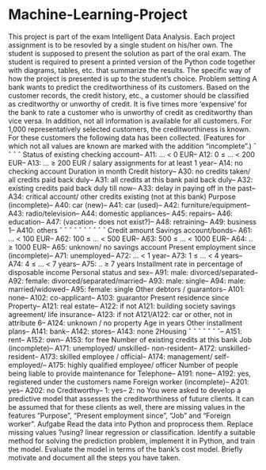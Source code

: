 # Machine-Learning-Project
This project is part of the exam Intelligent Data Analysis. Each project assignment is to be resovled by a single student on his/her own. The student is supposed to present the solution as part of the oral exam. The student is required to present a printed version of the Python code together with diagrams, tables, etc. that summarize the results. The specific way of how the project is presented is up to the student’s choice. Problem setting A bank wants to predict the creditworthiness of its customers. Based on the customer records, the credit history, etc., a customer should be classified as creditworthy or unworthy of credit. It is five times more ‘expensive’ for the bank to rate a customer who is unworthy of credit as creditworthy than vice versa. In addition, not all information is available for all customers. For 1,000 representatively selected customers, the creditworthiness is known. For these customers the following data has been collected. (Features for which not all values are known are marked with the addition “incomplete”.) ˆ ˆ ˆ ˆ Status of existing checking account– A11: ... < 0 EUR– A12: 0 ≤ ... < 200 EUR– A13: ... ≥ 200 EUR / salary assignments for at least 1 year– A14: no checking account Duration in month Credit history– A30: no credits taken/ all credits paid back duly– A31: all credits at this bank paid back duly– A32: existing credits paid back duly till now– A33: delay in paying off in the past– A34: critical account/ other credits existing (not at this bank) Purpose (incomplete)– A40: car (new)– A41: car (used)– A42: furniture/equipment– A43: radio/television– A44: domestic appliances– A45: repairs– A46: education– A47: (vacation- does not exist?)– A48: retraining– A49: business 1– A410: others ˆ ˆ ˆ ˆ ˆ ˆ ˆ ˆ ˆ ˆ Credit amount Savings account/bonds– A61: ... < 100 EUR– A62: 100 ≤ ... < 500 EUR– A63: 500 ≤ ... < 1000 EUR– A64: .. ≥ 1000 EUR– A65: unknown/ no savings account Present employment since (incomplete)– A71: unemployed– A72: ... < 1 year– A73: 1 ≤ ... < 4 years– A74: 4 ≤ ... < 7 years– A75: .. ≥ 7 years Installment rate in percentage of disposable income Personal status and sex– A91: male: divorced/separated– A92: female: divorced/separated/married– A93: male: single– A94: male: married/widowed– A95: female: single Other debtors / guarantors– A101: none– A102: co-applicant– A103: guarantor Present residence since Property– A121: real estate– A122: if not A121: building society savings agreement/ life insurance– A123: if not A121/A122: car or other, not in attribute 6– A124: unknown / no property Age in years Other installment plans– A141: bank– A142: stores– A143: none 2Housing ˆ ˆ ˆ ˆ ˆ ˆ ˆ– A151: rent– A152: own– A153: for free Number of existing credits at this bank Job (incomplete)– A171: unemployed/ unskilled- non-resident– A172: unskilled- resident– A173: skilled employee / official– A174: management/ self-employed/– A175: highly qualified employee/ officer Number of people being liable to provide maintenance for Telephone– A191: none– A192: yes, registered under the customers name Foreign worker (incomplete)– A201: yes– A202: no Creditworthy– 1: yes– 2: no You were asked to develop a predictive model that assesses the creditworthiness of future clients. It can be assumed that for these clients as well, there are missing values in the features “Purpose”, “Present employment since”, “Job” and “Foreign worker”. Aufgabe Read the data into Python and proprocess them. Replace missing values ?using? linear regression or classification. Identify a suitable method for solving the prediction problem, implement it in Python, and train the model. Evaluate the model in terms of the bank’s cost model. Briefly motivate and document all the steps you have taken.
